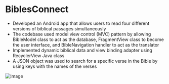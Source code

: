 # BiblesConnect
- Developed an Android app that allows users to read four different versions of biblical passages simultaneously
- The codebase used model view control (MVC) pattern by allowing BibleModel class to act as the database,
FragmentView class to become the user interface, and BibleNavigation handler to act as the translator
- Implemented dynamic biblical data and view binding adapter using RecyclerView Java class
- A JSON object was used to search for a specific verse in the Bible by using keys with the names of the verses

![image](https://github.com/Seal5/BiblesConnect/assets/121348218/ae042c12-ec14-4b18-8d1c-840922a97bcd)
